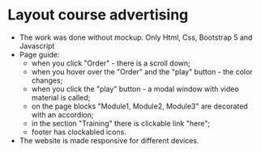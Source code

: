 # Layout course advertising
* The work was done without mockup. Only Html, Css, Bootstrap 5 and Javascript
* Page guide:
  - when you click "Order" - there is a scroll down;
  - when you hover over the "Order" and the "play" button - the color changes;
  - when you click the "play" button - a modal window with video material is called;
  - on the page blocks "Module1, Module2, Module3" are decorated with an accordion;
  - in the section "Training" there is clickable link "here";
  - footer has clockabled icons.
* The website is made responsive for different devices.


